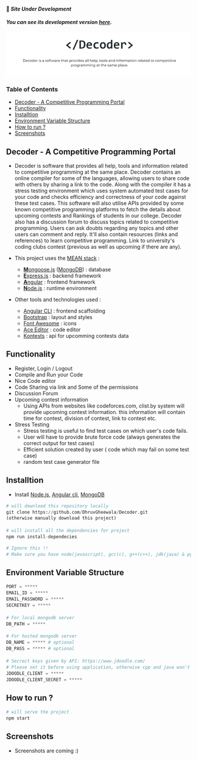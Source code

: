 #### 🔴 **_Site Under Development_**
#### **_You can see its development version [here](https://decoderforces.netlify.app)._**

<img src="./assets/screenshots/logo.PNG" alt="Decoder"/>

### Table of Contents
- [Decoder - A Competitive Programming Portal](#decoder---a-competitive-programming-portal)
- [Functionality](#functionality)
- [Installtion](#installtion)
- [Environment Variable Structure](#environment-variable-structure)
- [How to run ?](#how-to-run-)
- [Screenshots](#screenshots)

## Decoder - A Competitive Programming Portal
 - Decoder is software that provides all help, tools and information related to competitive programming at the same place. Decoder contains an online compiler for some of the languages, allowing users to share code with others by sharing a link to the code. Along with the compiler it has a stress testing environment which uses system automated test cases for your code and checks efficiency and correctness of your code against these test cases. This software will also utilise APIs provided by some known competitive programming platforms to fetch the details about upcoming contests and Rankings of students in our college. Decoder also has a discussion forum to discuss topics related to competitive programming. Users can ask doubts regarding any topics and other users can comment and reply. It'll also contain resources (links and references) to learn competitive programming. Link to university's coding clubs contest (previous as well as upcoming if there are any).

* This project uses the [MEAN stack](https://en.wikipedia.org/wiki/MEAN_(software_bundle)) :
  * [**M**ongoose.js](http://www.mongoosejs.com) ([MongoDB](https://www.mongodb.com)) : database
  * [**E**xpress.js](http://expressjs.com) : backend framework
  * [**A**ngular](https://angular.io) : frontend framework
  * [**N**ode.js](https://nodejs.org) : runtime environment

* Other tools and technologies used :
  * [Angular CLI](https://cli.angular.io) : frontend scaffolding
  * [Bootstrap](http://www.getbootstrap.com) : layout and styles
  * [Font Awesome](http://fontawesome.com) : icons
  * [Ace Editor](https://ace.c9.io/) : code editor
  * [Kontests](https://www.kontests.net/) : api for upcomming contests data

## Functionality
  - Register, Login / Logout
  - Compile and Run your Code
  - Nice Code editor
  - Code Sharing via link and Some of the permissions
  - Discussion Forum
  - Upcoming contest information
    - Using APIs from websites like codeforces.com, clist.by system will provide upcoming contest information. this information will contain time for contest, division of contest, link to contest etc. 
  - Stress Testing
    - Stress testing is useful to find test cases on which user's code fails.
    - User will have to provide brute force code (always generates the correct output for test cases)
    - Efficient solution created by user ( code which may fail on some test case)
    - random test case generator file

## Installtion
- Install [Node.js](https://nodejs.org/en/), [Angular cli](https://cli.angular.io/), [MongoDB](https://www.mongodb.com/)
```python
# will download this repository locally
git clone https://github.com/DhruvGheewala/Decoder.git
(otherwise manually download this project)

# will install all the dependencies for project
npm run install-dependecies
```

```python
# Ignore this !!
# Make sure you have node(javascript), gcc(c), g++(c++), jdk(java) & python installed in your system / server (which will compile code).
```

## Environment Variable Structure
```python
PORT = *****
EMAIL_ID = *****
EMAIL_PASSWORD = *****
SECRETKEY = *****

# For local mongodb server
DB_PATH = *****

# For hosted mongodb server
DB_NAME = ***** # optional
DB_PASS = ***** # optional

# Secrect keys given by API: https://www.jdoodle.com/
# Please set it before using application, otherwise cpp and java won't work
JDOODLE_CLIENT = *****
JDOODLE_CLIENT_SECRET = *****
```

## How to run ?
```python
# will serve the project
npm start
```

## Screenshots
- Screenshots are coming :)
